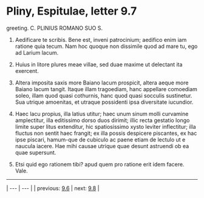 # Pliny, Espitulae, letter 9.7

greeting. C. PLINIUS ROMANO SUO S.



1. Aedificare te scribis. Bene est, inveni patrocinium; aedifico enim iam ratione quia tecum. Nam hoc quoque non dissimile quod ad mare tu, ego ad Larium lacum.



2. Huius in litore plures meae villae, sed duae maxime ut delectant ita exercent.



3. Altera imposita saxis more Baiano lacum prospicit, altera aeque more Baiano lacum tangit. Itaque illam tragoediam, hanc appellare comoediam soleo, illam quod quasi cothurnis, hanc quod quasi socculis sustinetur. Sua utrique amoenitas, et utraque possidenti ipsa diversitate iucundior.



4. Haec lacu propius, illa latius utitur; haec unum sinum molli curvamine amplectitur, illa editissimo dorso duos dirimit; illic recta gestatio longo limite super litus extenditur, hic spatiosissimo xysto leviter inflectitur; illa fluctus non sentit haec frangit; ex illa possis despicere piscantes, ex hac ipse piscari, hamum-que de cubiculo ac paene etiam de lectulo ut e naucula iacere. Hae mihi causae utrique quae desunt astruendi ob ea quae supersunt.



5. Etsi quid ego rationem tibi? apud quem pro ratione erit idem facere. Vale.



---

| --- | --- |
| previous: [9.6](../9.6/) | next: [9.8](../9.8/) |